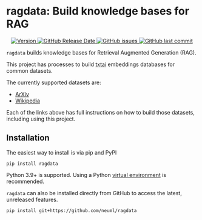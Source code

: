 # ragdata: Build knowledge bases for RAG

<p align="center">
    <a href="https://github.com/neuml/ragdata/releases">
        <img src="https://img.shields.io/github/release/neuml/ragdata.svg?style=flat&color=success" alt="Version"/>
    </a>
    <a href="https://github.com/neuml/ragdata/releases">
        <img src="https://img.shields.io/github/release-date/neuml/ragdata.svg?style=flat&color=blue" alt="GitHub Release Date"/>
    </a>
    <a href="https://github.com/neuml/ragdata/issues">
        <img src="https://img.shields.io/github/issues/neuml/ragdata.svg?style=flat&color=success" alt="GitHub issues"/>
    </a>
    <a href="https://github.com/neuml/ragdata">
        <img src="https://img.shields.io/github/last-commit/neuml/ragdata.svg?style=flat&color=blue" alt="GitHub last commit"/>
    </a>
</p>

`ragdata` builds knowledge bases for Retrieval Augmented Generation (RAG).

This project has processes to build [txtai](https://github.com/neuml/txtai) embeddings databases for common datasets.

The currently supported datasets are:

- [ArXiv](https://huggingface.co/NeuML/txtai-arxiv)
- [Wikipedia](https://huggingface.co/NeuML/txtai-wikipedia)

Each of the links above has full instructions on how to build those datasets, including using this project.

## Installation
The easiest way to install is via pip and PyPI

```
pip install ragdata
```

Python 3.9+ is supported. Using a Python [virtual environment](https://docs.python.org/3/library/venv.html) is recommended.

`ragdata` can also be installed directly from GitHub to access the latest, unreleased features.

```
pip install git+https://github.com/neuml/ragdata
```
